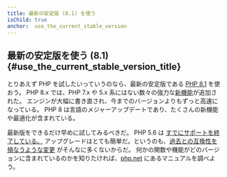```yaml
---
title: 最新の安定版 (8.1) を使う
isChild: true
anchor:  use_the_current_stable_version
---
```


## 最新の安定版を使う (8.1) {#use_the_current_stable_version_title}

とりあえず PHP を試したいっていうのなら、最新の安定版である [PHP 8.1][php-release] を使おう。
PHP 8.x では、PHP 7.x や 5.x 系にはない数々の強力な[新機能](#language_highlights)が追加された。
エンジンが大幅に書き直され、今までのバージョンよりもずっと高速になっている。
PHP 8 は言語のメジャーアップデートであり、たくさんの新機能や最適化が含まれている。

最新版をできるだけ早めに試してみるべきだ。
PHP 5.6 は [すでにサポートを終了している。](http://php.net/supported-versions.php)
アップグレードはとても簡単だ。というのも、[過去との互換性を損なうような変更][php-bc] がそんなに多くないからだ。
何かの関数や機能がどのバージョンに含まれているのかを知りたければ、[php.net][php-docs] にあるマニュアルを調べよう。

[php-release]: http://php.net/downloads.php
[php-docs]: http://php.net/manual/
[php-bc]: http://php.net/manual/migration81.incompatible.php
